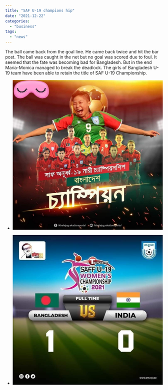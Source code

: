 ```yaml
---
title: "SAF U-19 champions hip"
date: "2021-12-22"
categories: 
  - "business"
tags: 
  - "news"
---
```


The ball came back from the goal line. He came back twice and hit the bar post. The ball was caught in the net but no goal was scored due to foul. It seemed that the fate was becoming bad for Bangladesh. But in the end Maria-Monica managed to break the deadlock. The girls of Bangladesh U-19 team have been able to retain the title of SAF U-19 Championship.

- ![](images/20211222_211948-1024x1024.jpg)
    
- ![](images/FB_IMG_1640186665723.jpg)
